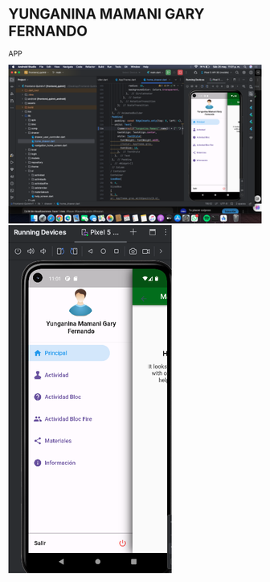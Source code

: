 # YUNGANINA MAMANI GARY FERNANDO

APP

![EJERCICIO UNO](https://github.com/Garyfernando/Asistencia_aPP/blob/main/img/img1.jpg)
![EJERCICIO UNO](https://github.com/Garyfernando/Asistencia_aPP/blob/main/img/img2.jpg)

